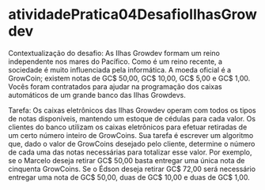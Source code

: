 # atividadePratica04DesafioIlhasGrowdev

Contextualização do desafio:
As Ilhas Growdev formam um reino independente nos mares do Pacífico.
Como é um reino recente, a sociedade é muito influenciada pela
informática. A moeda oficial é a GrowCoin; existem notas de GC$ 50,00,
GC$ 10,00, GC$ 5,00 e GC$ 1,00. Vocês foram contratados para ajudar na
programação dos caixas automáticos de um grande banco das Ilhas
Growdevs.

Tarefa:
Os caixas eletrônicos das Ilhas Growdev operam com todos os tipos de
notas disponíveis, mantendo um estoque de cédulas para cada valor. Os
clientes do banco utilizam os caixas eletrônicos para efetuar retiradas de
um certo número inteiro de GrowCoins.
Sua tarefa é escrever um algoritmo que, dado o valor de GrowCoins
desejado pelo cliente, determine o número de cada uma das notas
necessárias para totalizar esse valor. Por exemplo, se o Marcelo deseja
retirar GC$ 50,00 basta entregar uma única nota de cinquenta GrowCoins.
Se o Édson deseja retirar GC$ 72,00 será necessário entregar uma nota de
GC$ 50,00, duas de GC$ 10,00 e duas de GC$ 1,00.

